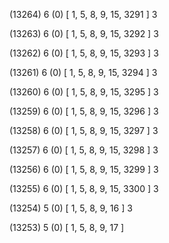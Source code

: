 (13264) 6 (0) [ 1, 5, 8, 9, 15, 3291 ] 3 


(13263) 6 (0) [ 1, 5, 8, 9, 15, 3292 ] 3 


(13262) 6 (0) [ 1, 5, 8, 9, 15, 3293 ] 3 


(13261) 6 (0) [ 1, 5, 8, 9, 15, 3294 ] 3 


(13260) 6 (0) [ 1, 5, 8, 9, 15, 3295 ] 3 


(13259) 6 (0) [ 1, 5, 8, 9, 15, 3296 ] 3 


(13258) 6 (0) [ 1, 5, 8, 9, 15, 3297 ] 3 


(13257) 6 (0) [ 1, 5, 8, 9, 15, 3298 ] 3 


(13256) 6 (0) [ 1, 5, 8, 9, 15, 3299 ] 3 


(13255) 6 (0) [ 1, 5, 8, 9, 15, 3300 ] 3 


(13254) 5 (0) [ 1, 5, 8, 9, 16 ] 3 


(13253) 5 (0) [ 1, 5, 8, 9, 17 ]  

